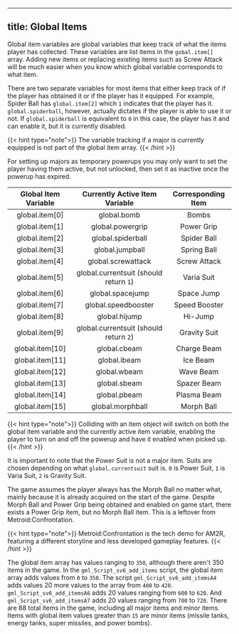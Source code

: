 
---
title: Global Items
---
Global item variables are global variables that keep track of what the items player has collected. These variables are list items in the `gobal.item[]` array. Adding new items or replacing existing items such as Screw Attack will be much easier when you know which global variable corresponds to what item.

There are two separate variables for most items that either keep track of if the player has obtained it or if the player has it equipped. For example, Spider Ball has `global.item[2]` which `1` indicates that the player has it. `global.spiderball`, however, actually dictates if the player is able to use it or not. If `global.spiderball` is equivalent to `0` in this case, the player has it and can enable it, but it is currently disabled.

{{< hint type="note">}}
The variable tracking if a major is currently equipped is not part of the global item array.
{{< /hint >}}

 For setting up majors as temporary powerups you may only want to set the player having them active, but not unlocked, then set it as inactive once the powerup has expired.

| Global Item Variable | Currently Active Item Variable | Corresponding Item |
| :------------------: | :------------------: | :----------------: |
| global.item[0] | global.bomb | Bombs |
| global.item[1] | global.powergrip | Power Grip |
| global.item[2] | global.spiderball | Spider Ball |
| global.item[3] | global.jumpball | Spring Ball |
| global.item[4] | global.screwattack | Screw Attack |
| global.item[5] | global.currentsuit (should return `1`) | Varia Suit |
| global.item[6] | global.spacejump | Space Jump |
| global.item[7] | global.speedbooster | Speed Booster |
| global.item[8] | global.hijump | Hi-Jump |
| global.item[9] | global.currentsuit (should return `2`) | Gravity Suit |
| global.item[10] | global.cbeam | Charge Beam |
| global.item[11] | global.ibeam | Ice Beam |
| global.item[12] | global.wbeam | Wave Beam |
| global.item[13] | global.sbeam | Spazer Beam |
| global.item[14] | global.pbeam | Plasma Beam |
| global.item[15] | global.morphball | Morph Ball |

{{< hint type="note">}}
Colliding with an item object will switch on both the global item variable and the currently active item variable, enabling the player to turn on and off the powerup and have it enabled when picked up.
{{< /hint >}}

It is important to note that the Power Suit is not a major item. Suits are chosen depending on what `global.currentsuit` suit is. `0` is Power Suit, `1` is Varia Suit, `2` is Gravity Suit.

The game assumes the player always has the Morph Ball no matter what, mainly because it is already acquired on the start of the game.
Despite Morph Ball and Power Grip being obtained and enabled on game start, there exists a Power Grip item, but no Morph Ball item. This is a leftover from Metroid:Confrontation.

{{< hint type="note">}}
Metroid:Confrontation is the tech demo for AM2R, featuring a different storyline and less developed gameplay features.
{{< /hint >}}

The global item array has values ranging to `350`, although there aren't 350 items in the game. In the `gml_Script_sv6_add_items` script, the global item array adds values from `0` to `350`. 
The script `gml_Script_sv6_add_itemsA4` adds values 20 more values to the array from `400` to `420`.
`gml_Script_sv6_add_itemsA6` adds 20 values ranging from `600` to `620`.
And `gml_Script_sv6_add_itemsA7` adds 20 values ranging from `700` to `720`.
There are 88 total items in the game, including all major items and minor items. Items with global item values greater than `15` are minor items (missile tanks, energy tanks, super missiles, and power bombs).
